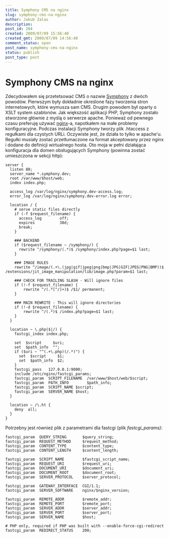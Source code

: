 ```yaml
---
title: Symphony CMS na nginx
slug: symphony-cms-na-nginx
author: Jakub Zalas
description: 
post_id: 284
created: 2009/07/09 15:56:40
created_gmt: 2009/07/09 14:56:40
comment_status: open
post_name: symphony-cms-na-nginx
status: publish
post_type: post
---
```


<!--Zdecydowałem się przetetsować CMS o nazwie Symphony z dwóch powodów. Pierwszym były dokładnie określone fazy tworzenia stron internetowych, które wymusza sam CMS. Drugim powodem był oparty o XSLT system szablonów. Jak większość aplikacji PHP, Symphony zostało stworzone głównie z myślą o serwerze apache. Ponieważ od pewnego czasu preferuję używać nginx-a, napotkałem na małe problemy konfiguracyjne.-->

# Symphony CMS na nginx

Zdecydowałem się przetetsować CMS o nazwie [Symphony](http://symphony-cms.com/) z dwóch powodów. Pierwszym były dokładnie określone fazy tworzenia stron internetowych, które wymusza sam CMS. Drugim powodem był oparty o XSLT system szablonów. Jak większość aplikacji PHP, Symphony zostało stworzone głównie z myślą o serwerze apache. Ponieważ od pewnego czasu preferuję używać [nginx](http://nginx.net/)-a, napotkałem na małe problemy konfiguracyjne. Podczas instalacji Symphony tworzy plik .htaccess z regułkami dla czystych URLi. Oczywiste jest, że działa to tylko w apache'u. Regułki musiały zostać przetłumaczone na format akceptowany przez nginx i dodane do definicji wirtualnego hosta. Oto moja w pełni działająca konfiguracja dla domen obsługujących Symphony (powinna zostać umieszczona w sekcji http): 
    
    
    server {
      listen 80;
      server_name *.symphony.dev;
      root /var/www/$host/web;
      index index.php;
    
      access_log /var/log/nginx/symphony.dev-access.log;
      error_log /var/log/nginx/symphony.dev-error.log error;
    
      location / {
        # serve static files directly
        if (-f $request_filename) {
          access_log        off;
          expires           30d;
          break;
        }
    
        ### BACKEND
        if ($request_filename ~ /symphony/) {
          rewrite ^/symphony/(.*)$ /symphony/index.php?page=$1 last;
        }
    
        ### IMAGE RULES
        rewrite ^/image/(.+\.(jpg|gif|jpeg|png|bmp|JPG|GIF|JPEG|PNG|BMP))$ /extensions/jit_image_manipulation/lib/image.php?param=$1 last;
    
        ### CHECK FOR TRAILING SLASH - Will ignore files
        if (!-f $request_filename) {
            rewrite ^/(.*[^/]+)$ /$1/ permanent;
        }
    
        ### MAIN REWRITE - This will ignore directories
        if (!-d $request_filename) {
            rewrite ^/(.*)$ /index.php?page=$1 last;
        }
      }
    
      location ~ \.php($|/) {
        fastcgi_index index.php;
    
        set  $script     $uri;
        set  $path_info  "";
        if ($uri ~ "^(.+\.php)(/.*)") {
          set  $script     $1;
          set  $path_info  $2;
        }
        fastcgi_pass   127.0.0.1:9000;
        include /etc/nginx/fastcgi_params;
        fastcgi_param  SCRIPT_FILENAME  /var/www/$host/web/$script;
        fastcgi_param  PATH_INFO        $path_info;
        fastcgi_param  SCRIPT_NAME $script;
        fastcgi_param  SERVER_NAME $host;
      }
    
      location ~ /\.ht {
        deny  all;
      }
    }

Potrzebny jest również plik z parametrami dla fastcgi (plik _fastcgi_params)_: 
    
    
    fastcgi_param  QUERY_STRING       $query_string;
    fastcgi_param  REQUEST_METHOD     $request_method;
    fastcgi_param  CONTENT_TYPE       $content_type;
    fastcgi_param  CONTENT_LENGTH     $content_length;
    
    fastcgi_param  SCRIPT_NAME        $fastcgi_script_name;
    fastcgi_param  REQUEST_URI        $request_uri;
    fastcgi_param  DOCUMENT_URI       $document_uri;
    fastcgi_param  DOCUMENT_ROOT      $document_root;
    fastcgi_param  SERVER_PROTOCOL    $server_protocol;
    
    fastcgi_param  GATEWAY_INTERFACE  CGI/1.1;
    fastcgi_param  SERVER_SOFTWARE    nginx/$nginx_version;
    
    fastcgi_param  REMOTE_ADDR        $remote_addr;
    fastcgi_param  REMOTE_PORT        $remote_port;
    fastcgi_param  SERVER_ADDR        $server_addr;
    fastcgi_param  SERVER_PORT        $server_port;
    fastcgi_param  SERVER_NAME        $host;
    
    # PHP only, required if PHP was built with --enable-force-cgi-redirect
    fastcgi_param  REDIRECT_STATUS    200;
